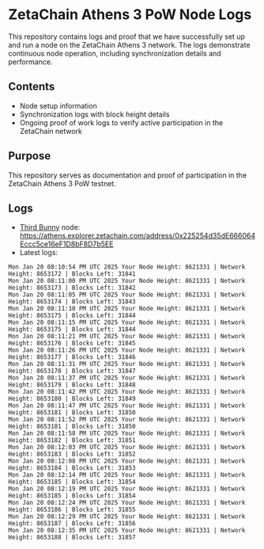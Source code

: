 # ZetaChain Athens 3 PoW Node Logs
This repository contains logs and proof that we have successfully set up and run a node on the ZetaChain Athens 3 network. The logs demonstrate continuous node operation, including synchronization details and performance.

## Contents
- Node setup information
- Synchronization logs with block height details
- Ongoing proof of work logs to verify active participation in the ZetaChain network

## Purpose
This repository serves as documentation and proof of participation in the ZetaChain Athens 3 PoW testnet.

## Logs

- [Third Bunny](https://thirdbunny.xyz/) node: https://athens.explorer.zetachain.com/address/0x225254d35dE666064Eccc5ce16eF1D8bF8D7b5EE
- Latest logs:
```
Mon Jan 20 08:10:54 PM UTC 2025 Your Node Height: 8621331 | Network Height: 8653172 | Blocks Left: 31841
Mon Jan 20 08:11:00 PM UTC 2025 Your Node Height: 8621331 | Network Height: 8653173 | Blocks Left: 31842
Mon Jan 20 08:11:05 PM UTC 2025 Your Node Height: 8621331 | Network Height: 8653174 | Blocks Left: 31843
Mon Jan 20 08:11:10 PM UTC 2025 Your Node Height: 8621331 | Network Height: 8653175 | Blocks Left: 31844
Mon Jan 20 08:11:15 PM UTC 2025 Your Node Height: 8621331 | Network Height: 8653175 | Blocks Left: 31844
Mon Jan 20 08:11:21 PM UTC 2025 Your Node Height: 8621331 | Network Height: 8653176 | Blocks Left: 31845
Mon Jan 20 08:11:26 PM UTC 2025 Your Node Height: 8621331 | Network Height: 8653177 | Blocks Left: 31846
Mon Jan 20 08:11:31 PM UTC 2025 Your Node Height: 8621331 | Network Height: 8653178 | Blocks Left: 31847
Mon Jan 20 08:11:37 PM UTC 2025 Your Node Height: 8621331 | Network Height: 8653179 | Blocks Left: 31848
Mon Jan 20 08:11:42 PM UTC 2025 Your Node Height: 8621331 | Network Height: 8653180 | Blocks Left: 31849
Mon Jan 20 08:11:47 PM UTC 2025 Your Node Height: 8621331 | Network Height: 8653181 | Blocks Left: 31850
Mon Jan 20 08:11:52 PM UTC 2025 Your Node Height: 8621331 | Network Height: 8653181 | Blocks Left: 31850
Mon Jan 20 08:11:58 PM UTC 2025 Your Node Height: 8621331 | Network Height: 8653182 | Blocks Left: 31851
Mon Jan 20 08:12:03 PM UTC 2025 Your Node Height: 8621331 | Network Height: 8653183 | Blocks Left: 31852
Mon Jan 20 08:12:08 PM UTC 2025 Your Node Height: 8621331 | Network Height: 8653184 | Blocks Left: 31853
Mon Jan 20 08:12:14 PM UTC 2025 Your Node Height: 8621331 | Network Height: 8653185 | Blocks Left: 31854
Mon Jan 20 08:12:19 PM UTC 2025 Your Node Height: 8621331 | Network Height: 8653185 | Blocks Left: 31854
Mon Jan 20 08:12:24 PM UTC 2025 Your Node Height: 8621331 | Network Height: 8653186 | Blocks Left: 31855
Mon Jan 20 08:12:29 PM UTC 2025 Your Node Height: 8621331 | Network Height: 8653187 | Blocks Left: 31856
Mon Jan 20 08:12:35 PM UTC 2025 Your Node Height: 8621331 | Network Height: 8653188 | Blocks Left: 31857
```
